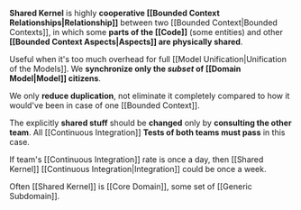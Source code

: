 **Shared Kernel** is highly **cooperative [[Bounded Context Relationships|Relationship]]** between two [[Bounded Context|Bounded Contexts]], in which some **parts of the [[Code]]** (some entities) and other **[[Bounded Context Aspects|Aspects]] are physically shared**.

Useful when it's too much overhead for full [[Model Unification|Unification of the Models]]. We **synchronize only the *subset* of [[Domain Model|Model]] citizens**.

We only **reduce duplication**, not eliminate it completely compared to how it would've been in case of one [[Bounded Context]].

The explicitly **shared stuff** should be **changed** only by **consulting the other team**. All [[Continuous Integration]] **Tests of both teams must pass** in this case.

If team's [[Continuous Integration]] rate is once a day, then [[Shared Kernel]] [[Continuous Integration|Integration]] could be once a week.

Often [[Shared Kernel]] is [[Core Domain]], some set of [[Generic Subdomain]].
